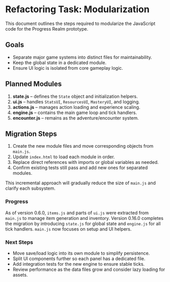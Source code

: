 # Refactoring Task: Modularization

This document outlines the steps required to modularize the JavaScript code for the Progress Realm prototype.

## Goals
- Separate major game systems into distinct files for maintainability.
- Keep the global state in a dedicated module.
- Ensure UI logic is isolated from core gameplay logic.

## Planned Modules
1. **state.js** – defines the `State` object and initialization helpers.
2. **ui.js** – handles `StatsUI`, `ResourcesUI`, `MasteryUI`, and logging.
3. **actions.js** – manages action loading and experience scaling.
4. **engine.js** – contains the main game loop and tick handlers.
5. **encounter.js** – remains as the adventure/encounter system.

## Migration Steps
1. Create the new module files and move corresponding objects from `main.js`.
2. Update `index.html` to load each module in order.
3. Replace direct references with imports or global variables as needed.
4. Confirm existing tests still pass and add new ones for separated modules.

This incremental approach will gradually reduce the size of `main.js` and clarify each subsystem.

### Progress
As of version 0.6.0, `items.js` and parts of `ui.js` were extracted from `main.js` to manage item generation and inventory. Version 0.16.0 completes the migration by introducing `state.js` for global state and `engine.js` for all tick handlers. `main.js` now focuses on setup and UI helpers.

### Next Steps
- Move save/load logic into its own module to simplify persistence.
- Split UI components further so each panel has a dedicated file.
- Add integration tests for the new engine to ensure stable ticks.
- Review performance as the data files grow and consider lazy loading for assets.
